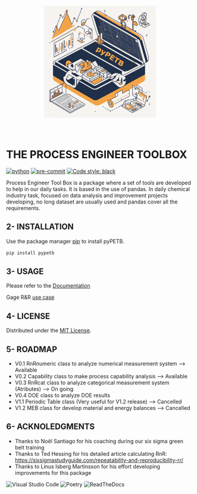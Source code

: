<h1 align="center">
<img src="https://raw.githubusercontent.com/jgherruzo/pyPETB/main/logo/current/pyPETB_logo.png" width="300">
</h1><br>

# THE PROCESS ENGINEER TOOLBOX

[![python](https://img.shields.io/badge/python-3.8_|_3.9_|_3.10_|_3.11-blue.svg?logo=python)](https://www.python.org)
[![pre-commit](https://img.shields.io/badge/pre--commit-enabled-brightgreen?logo=pre-commit&logoColor=white)](https://github.com/pre-commit/pre-commit)
[![Code style: black](https://img.shields.io/badge/code%20style-black-000000.svg)](https://github.com/psf/black)

Process Engineer Tool Box is a package where a set of tools are developed to help in our daily tasks. It is based in the use of pandas. In daily chemical industry task, focused on data analysis
and improvement projects developing, no long dataset are
usually used and pandas cover all the requirements.

## 2- INSTALLATION

Use the package manager [pip](https://pip.pypa.io/en/stable/) to install pyPETB.

```bash
pip install pypetb
```

## 3- USAGE

Please refer to the [Documentation](https://pypetb.readthedocs.io/en/latest/)

Gage R&R [use case](https://medium.com/@jgherruzo/enhancing-industrial-processes-improvement-cycle-with-python-chapter-1-introducing-pypetbs-gage-7a7a9a952052)

## 4- LICENSE

Distributed under the [MIT License](https://github.com/jgherruzo/pyPETB/blob/main/LICENSE.txt).

## 5- ROADMAP

- V0.1 RnRnumeric class to analyze numerical measurement system --> Available
- V0.2 Capability class to make process capability analysis --> Available
- V0.3 RnRcat class to analyze categorical measurement system (Atributes) --> On going
- V0.4 DOE class to analyze DOE results
- V1.1 Periodic Table class (Very useful for V1.2 release) --> Cancelled
- V1.2 MEB class for develop material and energy balances --> Cancelled

## 6- ACKNOLEDGMENTS

- Thanks to Noël Santiago for his coaching during our six sigma green belt training
- Thanks to Ted Hessing for his detailed article calculating RnR:
https://sixsigmastudyguide.com/repeatability-and-reproducibility-rr/
- Thanks to Linus Isberg Martinsson for his effort developing improvements for this package

![Visual Studio Code](https://img.shields.io/badge/Visual%20Studio%20Code-blue?logo=visual%20studio%20code)
![Poetry](https://img.shields.io/badge/Poetry-blue?logo=poetry)
![ReadTheDocs](https://img.shields.io/badge/ReadTheDocs-blue?logo=readthedocs)
